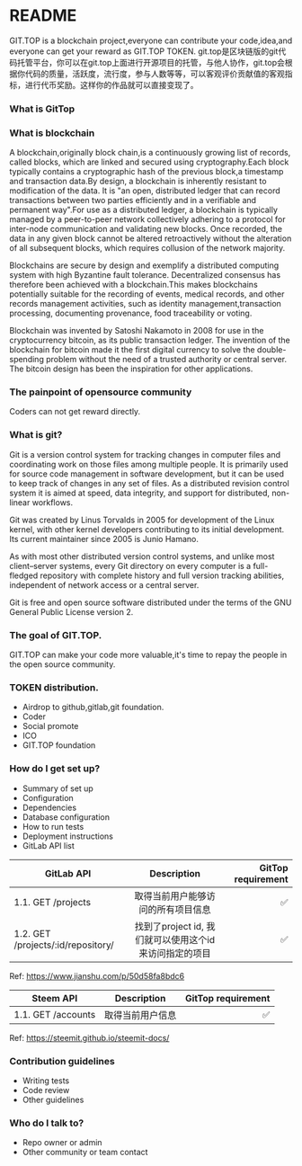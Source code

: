 # README #
GIT.TOP is a blockchain project,everyone can contribute your code,idea,and everyone can get your reward as GIT.TOP TOKEN. git.top是区块链版的git代码托管平台，你可以在git.top上面进行开源项目的托管，与他人协作，git.top会根据你代码的质量，活跃度，流行度，参与人数等等，可以客观评价贡献值的客观指标，进行代币奖励。这样你的作品就可以直接变现了。



### What is GitTop ###

### What is blockchain ###
A blockchain,originally block chain,is a continuously growing list of records, called blocks, which are linked and secured using cryptography.Each block typically contains a cryptographic hash of the previous block,a timestamp and transaction data.By design, a blockchain is inherently resistant to modification of the data. It is "an open, distributed ledger that can record transactions between two parties efficiently and in a verifiable and permanent way".For use as a distributed ledger, a blockchain is typically managed by a peer-to-peer network collectively adhering to a protocol for inter-node communication and validating new blocks. Once recorded, the data in any given block cannot be altered retroactively without the alteration of all subsequent blocks, which requires collusion of the network majority.

Blockchains are secure by design and exemplify a distributed computing system with high Byzantine fault tolerance. Decentralized consensus has therefore been achieved with a blockchain.This makes blockchains potentially suitable for the recording of events, medical records, and other records management activities, such as identity management,transaction processing, documenting provenance, food traceability or voting.

Blockchain was invented by Satoshi Nakamoto in 2008 for use in the cryptocurrency bitcoin, as its public transaction ledger. The invention of the blockchain for bitcoin made it the first digital currency to solve the double-spending problem without the need of a trusted authority or central server. The bitcoin design has been the inspiration for other applications.

### The painpoint of opensource community ###
Coders can not get reward directly.

### What is git? ###
Git  is a version control system for tracking changes in computer files and coordinating work on those files among multiple people. It is primarily used for source code management in software development, but it can be used to keep track of changes in any set of files. As a distributed revision control system it is aimed at speed, data integrity, and support for distributed, non-linear workflows.

Git was created by Linus Torvalds in 2005 for development of the Linux kernel, with other kernel developers contributing to its initial development. Its current maintainer since 2005 is Junio Hamano.

As with most other distributed version control systems, and unlike most client–server systems, every Git directory on every computer is a full-fledged repository with complete history and full version tracking abilities, independent of network access or a central server.

Git is free and open source software distributed under the terms of the GNU General Public License version 2.
### The goal of GIT.TOP. ###
   GIT.TOP can make your code more valuable,it's time to repay the people in the open source community.
### TOKEN distribution. ###
* Airdrop to github,gitlab,git foundation.
* Coder
* Social promote
* ICO
* GIT.TOP foundation

### How do I get set up? ###

* Summary of set up
* Configuration
* Dependencies
* Database configuration
* How to run tests
* Deployment instructions
* GitLab API list

| GitLab API        |   Description         |  GitTop requirement |
| ------------- |:-------------:| -----:|
| 1.1. GET /projects   | 取得当前用户能够访问的所有项目信息 | ✅|
| 1.2. GET /projects/:id/repository/     | 找到了project id, 我们就可以使用这个id来访问指定的项目 | ✅|

Ref: https://www.jianshu.com/p/50d58fa8bdc6

| Steem API        |   Description         |  GitTop requirement |
| ------------- |:-------------:| -----:|
| 1.1. GET /accounts   | 取得当前用户信息 | ✅|

Ref: https://steemit.github.io/steemit-docs/


### Contribution guidelines ###

* Writing tests
* Code review
* Other guidelines

### Who do I talk to? ###

* Repo owner or admin
* Other community or team contact
